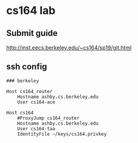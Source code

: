 # cs164 lab

## Submit guide

http://inst.eecs.berkeley.edu/~cs164/sp19/git.html

## ssh config

```
### berkeley

Host cs164_router
    Hostname ashby.cs.berkeley.edu
    User cs164-ace

Host cs164
    #ProxyJump cs164_router
    Hostname ashby.cs.berkeley.edu
    User cs164-taa
    IdentityFile ~/keys/cs164.privkey
```

